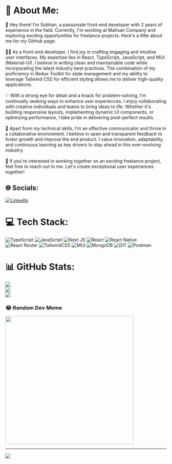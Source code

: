 # 💫 About Me:
👋 Hey there! I'm Sobhan, a passionate front-end developer with 2 years of experience in the field. Currently, I'm working at Mahsan Company and exploring exciting opportunities for freelance projects. Here's a little about me for my GitHub page:<br><br>👨‍💻 As a front-end developer, I find joy in crafting engaging and intuitive user interfaces. My expertise lies in React, TypeScript, JavaScript, and MUI (Material-UI). I believe in writing clean and maintainable code while incorporating the latest industry best practices. The combination of my proficiency in Redux Toolkit for state management and my ability to leverage Tailwind CSS for efficient styling allows me to deliver high-quality applications.<br><br>✨ With a strong eye for detail and a knack for problem-solving, I'm continually seeking ways to enhance user experiences. I enjoy collaborating with creative individuals and teams to bring ideas to life. Whether it's building responsive layouts, implementing dynamic UI components, or optimizing performance, I take pride in delivering pixel-perfect results.<br><br>🌟 Apart from my technical skills, I'm an effective communicator and thrive in a collaborative environment. I believe in open and transparent feedback to foster growth and improve the end product. I value innovation, adaptability, and continuous learning as key drivers to stay ahead in this ever-evolving industry.<br><br>💼 If you're interested in working together on an exciting freelance project, feel free to reach out to me. Let's create exceptional user experiences together!


## 🌐 Socials:
[![LinkedIn](https://img.shields.io/badge/LinkedIn-%230077B5.svg?logo=linkedin&logoColor=white)](https://linkedin.com/in/https://www.linkedin.com/in/sobhan-saffary-9297ba231/) 

# 💻 Tech Stack:
![TypeScript](https://img.shields.io/badge/typescript-%23007ACC.svg?style=for-the-badge&logo=typescript&logoColor=white) ![JavaScript](https://img.shields.io/badge/javascript-%23323330.svg?style=for-the-badge&logo=javascript&logoColor=%23F7DF1E) ![Next JS](https://img.shields.io/badge/Next-black?style=for-the-badge&logo=next.js&logoColor=white) ![React](https://img.shields.io/badge/react-%2320232a.svg?style=for-the-badge&logo=react&logoColor=%2361DAFB) ![React Native](https://img.shields.io/badge/react_native-%2320232a.svg?style=for-the-badge&logo=react&logoColor=%2361DAFB) ![React Router](https://img.shields.io/badge/React_Router-CA4245?style=for-the-badge&logo=react-router&logoColor=white) ![TailwindCSS](https://img.shields.io/badge/tailwindcss-%2338B2AC.svg?style=for-the-badge&logo=tailwind-css&logoColor=white) ![MUI](https://img.shields.io/badge/MUI-%230081CB.svg?style=for-the-badge&logo=material-ui&logoColor=white) ![MongoDB](https://img.shields.io/badge/MongoDB-%234ea94b.svg?style=for-the-badge&logo=mongodb&logoColor=white) ![GIT](https://img.shields.io/badge/Git-fc6d26?style=for-the-badge&logo=git&logoColor=white) ![Postman](https://img.shields.io/badge/Postman-FF6C37?style=for-the-badge&logo=postman&logoColor=white)
# 📊 GitHub Stats:
![](https://github-readme-stats.vercel.app/api?username=MohammadSobhanSaffary&theme=dark&hide_border=false&include_all_commits=false&count_private=false)<br/>
![](https://github-readme-streak-stats.herokuapp.com/?user=MohammadSobhanSaffary&theme=dark&hide_border=false)<br/>
![](https://github-readme-stats.vercel.app/api/top-langs/?username=MohammadSobhanSaffary&theme=dark&hide_border=false&include_all_commits=false&count_private=false&layout=compact)

### 😂 Random Dev Meme
<img src='https://randommeme-five.vercel.app/' style="height: 400px;"/>

---
[![](https://visitcount.itsvg.in/api?id=MohammadSobhanSaffary&icon=0&color=0)](https://visitcount.itsvg.in)

<!-- Proudly created with GPRM ( https://gprm.itsvg.in ) -->
